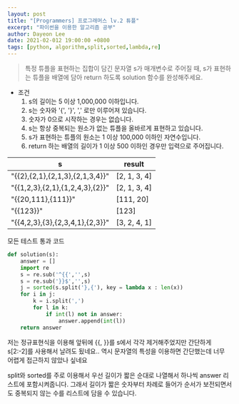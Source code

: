 ```yaml
---
layout: post
title: "[Programmers] 프로그래머스 lv.2 튜플"
excerpt: "파이썬을 이용한 알고리즘 공부"
author: Dayeon Lee
date: 2021-02-012 19:00:00 +0800
tags: [python, algorithm,split,sorted,lambda,re]
---
```


> 특정 튜플을 표현하는 집합이 담긴 문자열 s가 매개변수로 주어질 때, s가 표현하는 튜플을 배열에 담아 return 하도록 solution 함수를 완성해주세요.

- 조건
  1. s의 길이는 5 이상 1,000,000 이하입니다.
  2. s는 숫자와 '{', '}', ',' 로만 이루어져 있습니다.
  3. 숫자가 0으로 시작하는 경우는 없습니다.
  4. s는 항상 중복되는 원소가 없는 튜플을 올바르게 표현하고 있습니다.
  5. s가 표현하는 튜플의 원소는 1 이상 100,000 이하인 자연수입니다.
  6. return 하는 배열의 길이가 1 이상 500 이하인 경우만 입력으로 주어집니다.


|s|	result|
|--|--|
|"{{2},{2,1},{2,1,3},{2,1,3,4}}"	|[2, 1, 3, 4]|
|"{{1,2,3},{2,1},{1,2,4,3},{2}}"|	[2, 1, 3, 4]|
|"{{20,111},{111}}"	|[111, 20]|
|"{{123}}"|	[123]|
|"{{4,2,3},{3},{2,3,4,1},{2,3}}"	|[3, 2, 4, 1]|

모든 테스트 통과 코드 
```Python
def solution(s):
    answer = []
    import re
    s = re.sub('^{{','',s)
    s = re.sub('}}$','',s)
    j = sorted(s.split('},{'), key = lambda x : len(x))
    for i in j:
        k = i.split(',')
        for l in k:
            if int(l) not in answer:
                answer.append(int(l))
    return answer
```

저는 정규표현식을 이용해 앞뒤에 {{, }}를 s에서 각각 제거해주었지만 간단하게 s[2:-2]를 사용해서 날려도 됬네요..
역시 문자열의 특성을 이용하면 간단했는데 너무 어렵게 접근하지 않았나 싶네요 

split와 sorted를 주로 이용해서 우선 길이가 짧은 순대로 나열해서 하나씩 answer 리스트에 포함시켜줍니다. 
그래서 길이가 짧은 숫자부터 차례로 들어가 순서가 보전되면서도 중복되지 않는 수를 리스트에 담을 수 있습니다.   



